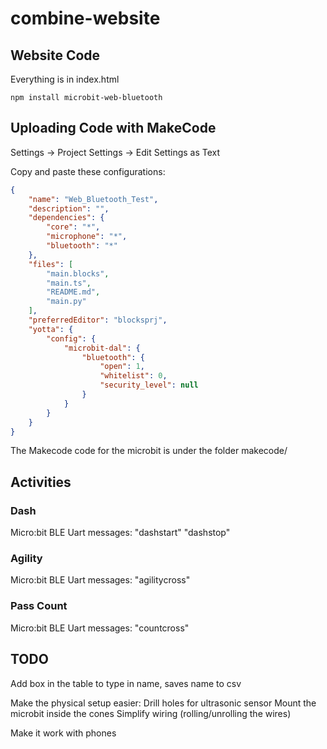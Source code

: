 # combine-website

## Website Code
Everything is in index.html

`npm install microbit-web-bluetooth`

## Uploading Code with MakeCode
Settings -> Project Settings -> Edit Settings as Text

Copy and paste these configurations:

```json
{
    "name": "Web_Bluetooth_Test",
    "description": "",
    "dependencies": {
        "core": "*",
        "microphone": "*",
        "bluetooth": "*"
    },
    "files": [
        "main.blocks",
        "main.ts",
        "README.md",
        "main.py"
    ],
    "preferredEditor": "blocksprj",
    "yotta": {
        "config": {
            "microbit-dal": {
                "bluetooth": {
                    "open": 1,
                    "whitelist": 0,
                    "security_level": null
                }
            }
        }
    }
}
```

The Makecode code for the microbit is under the folder makecode/

## Activities
### Dash
Micro:bit BLE Uart messages:
    "dashstart"
    "dashstop"

### Agility
Micro:bit BLE Uart messages:
    "agilitycross"

### Pass Count
Micro:bit BLE Uart messages:
    "countcross"

## TODO
Add box in the table to type in name, saves name to csv

Make the physical setup easier:
    Drill holes for ultrasonic sensor
    Mount the microbit inside the cones
    Simplify wiring (rolling/unrolling the wires)

Make it work with phones
